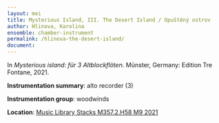 ```yaml
---
layout: mei
title: Mysterious Island, III. The Desert Island / Opuštěný ostrov
author: Hlinova, Karolina
ensemble: chamber-instrument 
permalink: /hlinova-the-desert-island/
document: 
---
```


In *Mysterious island: für 3 Altblockflöten.* Münster, Germany: Edition Tre Fontane, 2021.

**Instrumentation summary**: alto recorder (3) 

**Instrumentation group**: woodwinds

**Location**: <a href="https://tufts.primo.exlibrisgroup.com/permalink/01TUN_INST/1kc9gia/alma991018809058903851" target="_blank">Music Library Stacks M357.2.H58 M9 2021</a>